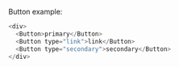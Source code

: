 Button example:

```js
<div>
  <Button>primary</Button>
  <Button type="link">link</Button>
  <Button type="secondary">secondary</Button>
</div>
```

